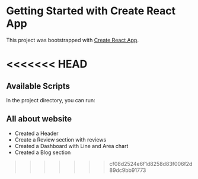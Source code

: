 # Getting Started with Create React App

This project was bootstrapped with [Create React App](https://github.com/facebook/create-react-app).

<<<<<<< HEAD
=======
## Available Scripts

In the project directory, you can run:


## All about website

* Created a Header
* Create a Review section with reviews
* Created a Dashboard with Line and Area chart
* Created a Blog section
>>>>>>> cf08d2524e6f1d8258d83f006f2d89dc9bb91773
